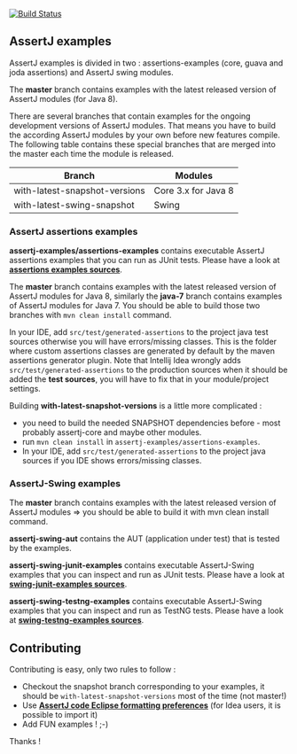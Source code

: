 [![Build Status](https://travis-ci.org/Tcheburatz0/Travis_3.svg?branch=master)](https://travis-ci.org/Tcheburatz0/Travis_3)
## AssertJ examples

AssertJ examples is divided in two : assertions-examples (core, guava and joda assertions) and AssertJ swing modules.

The **master** branch contains examples with the latest released version of AssertJ modules (for Java 8).

There are several branches that contain examples for the ongoing development versions of AssertJ modules. That means you have to build the according AssertJ modules by your own before new features compile. The following table contains these special branches that are merged into the master each time the module is released.

| Branch                        | Modules                                    |
| ----------------------------- | ------------------------------------------ |
| with-latest-snapshot-versions | Core 3.x for Java 8 |
| with-latest-swing-snapshot    | Swing                                      |


### AssertJ assertions examples

**assertj-examples/assertions-examples** contains executable AssertJ assertions examples that you can run as JUnit tests.
Please have a look at **[assertions examples sources](assertions-examples/src/test/java/org/assertj/examples)**.

The **master** branch contains examples with the latest released version of AssertJ modules for Java 8, similarly the **java-7** branch contains examples of AssertJ modules for Java 7.
You should be able to build those two branches with `mvn clean install` command.

In your IDE, add `src/test/generated-assertions` to the project java test sources otherwise you will have errors/missing classes.
This is the folder where custom assertions classes are generated by default by the maven assertions generator plugin. 
Note that Intellij Idea wrongly adds `src/test/generated-assertions` to the production sources when it should be added the **test sources**, you will have to fix that in your module/project settings. 

Building **with-latest-snapshot-versions** is a little more complicated :
- you need to build the needed SNAPSHOT dependencies before - most probably assertj-core and maybe other modules. 
- run `mvn clean install` in `assertj-examples/assertions-examples`.
- In your IDE, add `src/test/generated-assertions` to the project java sources if you IDE shows errors/missing classes.  

### AssertJ-Swing examples

The **master** branch contains examples with the latest released version of AssertJ modules => you should be able to build it with mvn clean install command.

**assertj-swing-aut** contains the AUT (application under test) that is tested by the examples.

**assertj-swing-junit-examples** contains executable AssertJ-Swing examples that you can inspect and run as JUnit tests.
Please have a look at **[swing-junit-examples sources](assertj-swing-junit-examples/src/test/java/org/assertj/swing/junit/examples)**.

**assertj-swing-testng-examples** contains executable AssertJ-Swing examples that you can inspect and run as TestNG tests.
Please have a look at **[swing-testng-examples sources](assertj-swing-testng-examples/src/test/java/org/assertj/swing/testng/examples)**.


## Contributing

Contributing is easy, only two rules to follow : 
* Checkout the snapshot branch corresponding to your examples, it should be `with-latest-snapshot-versions` most of the time (not master!) 
* Use **[AssertJ code Eclipse formatting preferences](https://github.com/joel-costigliola/assertj-core/blob/master/src/ide-support/assertj-eclipse-formatter.xml)** (for Idea users, it is possible to import it)
* Add FUN examples ! ;-)

Thanks !
